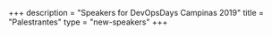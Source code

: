 +++
description = "Speakers for DevOpsDays Campinas 2019"
title = "Palestrantes"
type = "new-speakers"
+++
<script>!function(){var a=window.pipz=window.pipz||[];if(!a.initialize)if(a.invoked)window.console&&console.error&&console.error('Snippet included twice.');else{a.invoked=!0;a.methods='formIdentify pageview reset identify track ready page once off on'.split(' ');a.factory=function(c){return function(){var b=Array.prototype.slice.call(arguments);b.unshift(c);a.push(b);return a}};for(var c=0;c<a.methods.length;c++){var d=a.methods[c];a[d]=a.factory(d)}a.load=function(c){var b=document.createElement('script');b.type='text/javascript';b.async=!0;var d=document.getElementsByTagName('script')[0];d.parentNode.insertBefore(b,d);b.onload=function(){a=window.pipz;a.initialize({'eCentrack.io':{apiKey:c}},{plan:{track:{}}});};b.src='//loader.pipz.io/v1/1422.491fa9d7/pipz.min.js'};a.SNIPPET_VERSION='4.0.0';a.load('747a81f4094afff214229d')}}();</script>